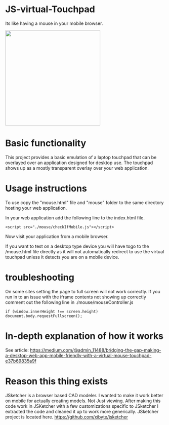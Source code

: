 # JS-virtual-Touchpad
Its like having a mouse in your mobile browser. 

<img src="https://github.com/mmiscool/JS-virtual-Touchpad/assets/6439772/664d0ff0-2827-494a-94b7-b26d64ef3539" width="300px">

# Basic functionality
This project provides a basic emulation of a laptop touchpad that can be overlayed over an application designed for desktop use. The touchpad shows up as a mostly transparent overlay over your web application. 


# Usage instructions 
To use copy the "mouse.html" file and "mouse" folder to the same directory hosting your web application. 

In your web application add the following line to the index.html file.
```
<script src="./mouse/checkIfMobile.js"></script>
```

Now visit your application from a mobile browser. 

If you want to test on a desktop type device you will have togo to the /mouse.html file directly as it will not automatically redirect to use the virtual touchpad unless it detects you are on a mobile device. 

# troubleshooting 
On some sites setting the page to full screen will not work correctly. If you run in to an issue with the iframe contents not showing up correctly comment out the following line in ./mouse/mouseController.js
```
if (window.innerHeight !== screen.height) document.body.requestFullscreen();
```

# In-depth explanation of how it works 
See article: 
https://medium.com/@admin_11488/bridging-the-gap-making-a-desktop-web-app-mobile-friendly-with-a-virtual-mouse-touchpad-e37b69835a9f

# Reason this thing exists 
JSketcher is a browser based CAD modeler. I wanted to make it work better on mobile for actually creating models. Not Just viewing. After making this code work in JSKetcher with a few customizations specific to JSketcher I extracted the code and cleaned it up to work more generically. 
JSketcher project is located here. https://github.com/xibyte/jsketcher
